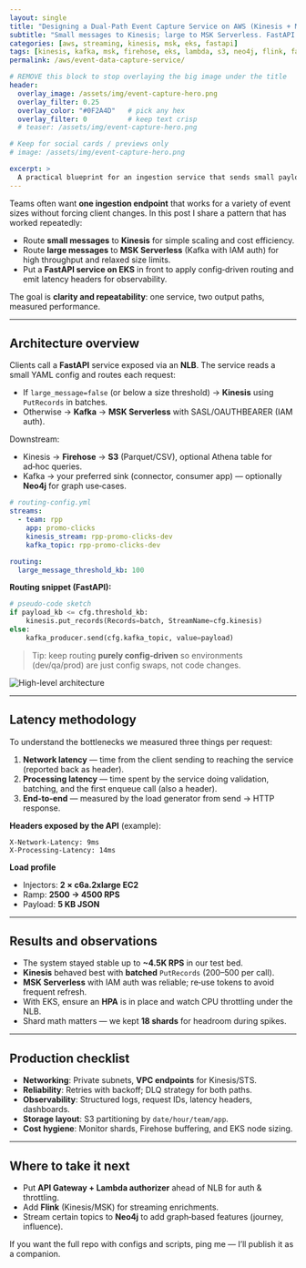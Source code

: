 ```yaml
---
layout: single
title: "Designing a Dual-Path Event Capture Service on AWS (Kinesis + MSK) — Latency Benchmarks & Production Checklist"
subtitle: "Small messages to Kinesis; large to MSK Serverless. FastAPI gateway on EKS."
categories: [aws, streaming, kinesis, msk, eks, fastapi]
tags: [kinesis, kafka, msk, firehose, eks, lambda, s3, neo4j, flink, fastapi]
permalink: /aws/event-data-capture-service/

# REMOVE this block to stop overlaying the big image under the title
header:
  overlay_image: /assets/img/event-capture-hero.png
  overlay_filter: 0.25
  overlay_color: "#0F2A4D"   # pick any hex
  overlay_filter: 0          # keep text crisp
  # teaser: /assets/img/event-capture-hero.png

# Keep for social cards / previews only
# image: /assets/img/event-capture-hero.png

excerpt: >
  A practical blueprint for an ingestion service that sends small payloads to Kinesis and larger ones to MSK Serverless — fronted by FastAPI on EKS. Includes routing logic, latency methodology, results, and a production checklist.
---
```



Teams often want **one ingestion endpoint** that works for a variety of event sizes without forcing client changes. In this post I share a pattern that has worked repeatedly:
- Route **small messages** to **Kinesis** for simple scaling and cost efficiency.
- Route **large messages** to **MSK Serverless** (Kafka with IAM auth) for high throughput and relaxed size limits.
- Put a **FastAPI service on EKS** in front to apply config‑driven routing and emit latency headers for observability.

The goal is **clarity and repeatability**: one service, two output paths, measured performance.

---

## Architecture overview

Clients call a **FastAPI** service exposed via an **NLB**. The service reads a small YAML config and routes each request:

- If `large_message=false` (or below a size threshold) → **Kinesis** using `PutRecords` in batches.
- Otherwise → **Kafka** → **MSK Serverless** with SASL/OAUTHBEARER (IAM auth).

Downstream:
- Kinesis → **Firehose** → **S3** (Parquet/CSV), optional Athena table for ad‑hoc queries.
- Kafka → your preferred sink (connector, consumer app) — optionally **Neo4j** for graph use‑cases.

```yaml
# routing-config.yml
streams:
  - team: rpp
    app: promo-clicks
    kinesis_stream: rpp-promo-clicks-dev
    kafka_topic: rpp-promo-clicks-dev

routing:
  large_message_threshold_kb: 100
```

**Routing snippet (FastAPI):**
```python
# pseudo-code sketch
if payload_kb <= cfg.threshold_kb:
    kinesis.put_records(Records=batch, StreamName=cfg.kinesis)
else:
    kafka_producer.send(cfg.kafka_topic, value=payload)
```

> Tip: keep routing **purely config‑driven** so environments (dev/qa/prod) are just config swaps, not code changes.

![High-level architecture](/assets/img/event-capture-arch.png)

---

## Latency methodology

To understand the bottlenecks we measured three things per request:

1. **Network latency** — time from the client sending to reaching the service (reported back as header).
2. **Processing latency** — time spent by the service doing validation, batching, and the first enqueue call (also a header).
3. **End‑to‑end** — measured by the load generator from send → HTTP response.

**Headers exposed by the API** (example):
```
X-Network-Latency: 9ms
X-Processing-Latency: 14ms
```

**Load profile**
- Injectors: **2 × c6a.2xlarge EC2**
- Ramp: **2500 → 4500 RPS**
- Payload: **5 KB JSON**

---

## Results and observations

- The system stayed stable up to **~4.5K RPS** in our test bed.
- **Kinesis** behaved best with **batched** `PutRecords` (200–500 per call).
- **MSK Serverless** with IAM auth was reliable; re‑use tokens to avoid frequent refresh.
- With EKS, ensure an **HPA** is in place and watch CPU throttling under the NLB.
- Shard math matters — we kept **18 shards** for headroom during spikes.

---

## Production checklist

- **Networking**: Private subnets, **VPC endpoints** for Kinesis/STS.
- **Reliability**: Retries with backoff; DLQ strategy for both paths.
- **Observability**: Structured logs, request IDs, latency headers, dashboards.
- **Storage layout**: S3 partitioning by `date/hour/team/app`.
- **Cost hygiene**: Monitor shards, Firehose buffering, and EKS node sizing.

---

## Where to take it next

- Put **API Gateway + Lambda authorizer** ahead of NLB for auth & throttling.
- Add **Flink** (Kinesis/MSK) for streaming enrichments.
- Stream certain topics to **Neo4j** to add graph‑based features (journey, influence).

If you want the full repo with configs and scripts, ping me — I’ll publish it as a companion.

